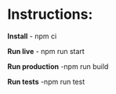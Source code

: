 # **Instructions**:

**Install** - npm ci

**Run live** - npm run start

**Run production** -npm run build

**Run tests** -npm run test
